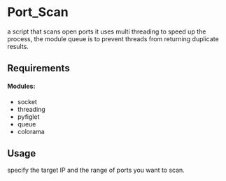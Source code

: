 # Port_Scan
a script that scans open ports
it uses multi threading to speed up the process, the module queue is to prevent threads
from returning duplicate results.

## Requirements
#### Modules:
* socket
* threading
* pyfiglet
* queue
* colorama

## Usage
specify the target IP and the range of ports you want to scan.
